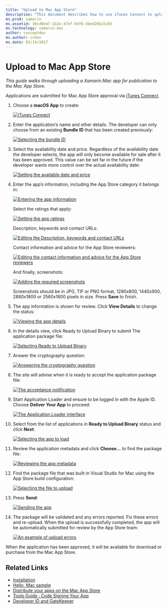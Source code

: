 ```yaml
---
title: "Upload to Mac App Store"
description: "This document describes how to use iTunes Connect to upload a Xamarin.Mac app to the Mac App Store. It discusses the information required by iTunes Connect to complete the process."
ms.prod: xamarin
ms.assetid: 30cd0e47-1b2e-47ef-93f6-4bed20b15c03
ms.technology: xamarin-mac
author: conceptdev
ms.author: crdun
ms.date: 03/14/2017
---
```


# Upload to Mac App Store

_This guide walks through uploading a Xamarin.Mac app for publication to the Mac App Store._

Applications are submitted for Mac App Store approval via [iTunes Connect](http://itunesconnect.apple.com/).

1. Choose a **macOS App** to create: 

    [![iTunes Connect](uploading-images/image65.png)](uploading-images/image65.png#lightbox)

2. Enter the application’s name and other details. The developer can only choose from an existing **Bundle ID** that has been created
previously: 

    [![Selecting the bundle ID](uploading-images/image66.png)](uploading-images/image66.png#lightbox)

3. Select the availability date and price. Regardless of the availability
date the developer selects, the app will only become available for sale after it has been approved. This value can be set far in the future if the developer wants more control over the actual availability date: 

    [![Setting the available date and price](uploading-images/image67.png)](uploading-images/image67.png#lightbox)

4. Enter the app’s information, including the App Store category it
belongs in: 

    [![Entering the app information](uploading-images/image68.png)](uploading-images/image68.png#lightbox) 

    Select the ratings that apply: 

    [![Setting the app ratings](uploading-images/image69.png)](uploading-images/image69.png#lightbox) 

    Description, keywords and contact URLs: 

    [![Editing the Description, keywords and contact URLs](uploading-images/image70.png)](uploading-images/image70.png#lightbox) 

    Contact information and advice for the App Store reviewers: 

    [![Editing the contact information and advice for the App Store reviewers](uploading-images/image71.png)](uploading-images/image71.png#lightbox) 

    And finally, screenshots: 

    [![Adding the required screenshots](uploading-images/image72.png)](uploading-images/image72.png#lightbox) 

    Screenshots should be in JPG, TIF or PNG format, 1280x800, 1440x900,
2880x1800 or 2560x1600 pixels in size. Press **Save** to
finish.

5. The app information is shown for review. Click **View Details** to change the status: 

    [![Viewing the app details](uploading-images/image73.png)](uploading-images/image73.png#lightbox)

6. In the details view, click Ready to Upload Binary to submit
The application package file: 

    [![Selecting Ready to Upload Binary](uploading-images/image74.png)](uploading-images/image74.png#lightbox)

7. Answer the cryptography question: 

    [![Answering the cryptography question](uploading-images/image75.png)](uploading-images/image75.png#lightbox)

8. The site will advise when it is ready to accept the application
package file: 

    [![The acceptance notification](uploading-images/image76.png)](uploading-images/image76.png#lightbox)

9. Start Application Loader and ensure to be logged in with the Apple ID.
Choose **Deliver Your App** to proceed: 

    [![The Application Loader interface](uploading-images/image77.png)](uploading-images/image77.png#lightbox)

10. Select from the list of applications in **Ready to Upload
Binary** status and click **Next**: 

    [![Selecting the app to load](uploading-images/image78.png)](uploading-images/image78.png#lightbox)

11. Review the application metadata and click **Choose...** to find the package file: 

    [![Reviewing the app metadata](uploading-images/image79.png)](uploading-images/image79.png#lightbox)

12. Find the package file that was built in Visual Studio for Mac using the App Store build configuration: 

    [![Selecting the file to upload](uploading-images/image80.png)](uploading-images/image80.png#lightbox)

13. Press **Send**: 

    [![Sending the app](uploading-images/image81.png)](uploading-images/image81.png#lightbox)

14. The package will be validated and any errors reported. Fix these errors and re-upload. When the upload is successfully completed, the app will be automatically submitted for review by the App Store team: 

    [![An example of upload errors](uploading-images/image82.png)](uploading-images/image82.png#lightbox)

When the application has been approved, it will be available for download or purchase from the Mac App Store.

## Related Links

- [Installation](~//mac/get-started/installation.md)
- [Hello, Mac sample](~//mac/get-started/hello-mac.md)
- [Distribute your apps on the Mac App Store](https://developer.apple.com/devcenter/mac/checklist/)
- [Tools Guide : Code Signing Your App](https://developer.apple.com/library/mac/#documentation/ToolsLanguages/Conceptual/OSXWorkflowGuide/CodeSigning/CodeSigning.html)
- [Developer ID and GateKeeper](https://developer.apple.com/resources/developer-id/)
